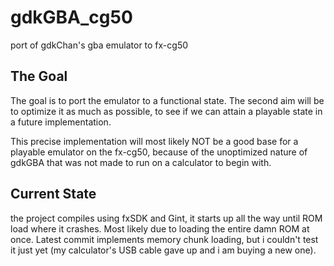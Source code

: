# gdkGBA_cg50
port of gdkChan's gba emulator to fx-cg50

## The Goal

The goal is to port the emulator to a functional state. The second aim will be to optimize it as much as possible, to see if we can attain a playable state in a future implementation.

This precise implementation will most likely NOT be a good base for a playable emulator on the fx-cg50, because of the unoptimized nature of gdkGBA that was not made to run on a calculator to begin with.

## Current State

the project compiles using fxSDK and Gint, it starts up all the way until ROM load where it crashes. Most likely due to loading the entire damn ROM at once.
Latest commit implements memory chunk loading, but i couldn't test it just yet (my calculator's USB cable gave up and i am buying a new one).
